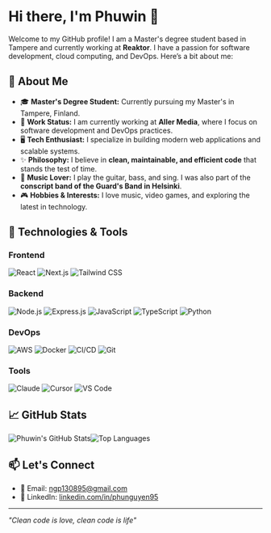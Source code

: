# Hi there, I'm Phuwin 👋

Welcome to my GitHub profile! I am a Master's degree student based in Tampere and currently working at **Reaktor**. I have a passion for software development, cloud computing, and DevOps. Here’s a bit about me:

## 🚀 About Me
- 🎓 **Master's Degree Student:** Currently pursuing my Master's in Tampere, Finland.
- 💼 **Work Status:** I am currently working at **Aller Media**, where I focus on software development and DevOps practices.
- 🖥️ **Tech Enthusiast:** I specialize in building modern web applications and scalable systems.
- ✨ **Philosophy:** I believe in **clean, maintainable, and efficient code** that stands the test of time.
- 🎸 **Music Lover:** I play the guitar, bass, and sing. I was also part of the **conscript band of the Guard's Band in Helsinki**.
- 🎮 **Hobbies & Interests:** I love music, video games, and exploring the latest in technology.

## 🔧 Technologies & Tools
### Frontend
<p align="left">
  <img src="https://img.shields.io/badge/React-61DAFB?style=for-the-badge&logo=react&logoColor=white" alt="React">
  <img src="https://img.shields.io/badge/Next.js-000000?style=for-the-badge&logo=nextdotjs&logoColor=white" alt="Next.js">
  <img src="https://img.shields.io/badge/Tailwind%20CSS-38B2AC?style=for-the-badge&logo=tailwind-css&logoColor=white" alt="Tailwind CSS">
</p>

### Backend
<p align="left">
  <img src="https://img.shields.io/badge/Node.js-339933?style=for-the-badge&logo=nodedotjs&logoColor=white" alt="Node.js">
  <img src="https://img.shields.io/badge/Express.js-000000?style=for-the-badge&logo=express&logoColor=white" alt="Express.js">
  <img src="https://img.shields.io/badge/JavaScript-F7DF1E?style=for-the-badge&logo=javascript&logoColor=black" alt="JavaScript">
  <img src="https://img.shields.io/badge/TypeScript-3178C6?style=for-the-badge&logo=typescript&logoColor=white" alt="TypeScript">
  <img src="https://img.shields.io/badge/Python-3776AB?style=for-the-badge&logo=python&logoColor=white" alt="Python">
</p>

### DevOps
<p align="left">
  <img src="https://img.shields.io/badge/AWS-232F3E?style=for-the-badge&logo=amazon-aws&logoColor=white" alt="AWS">
  <img src="https://img.shields.io/badge/Docker-2496ED?style=for-the-badge&logo=docker&logoColor=white" alt="Docker">
  <img src="https://img.shields.io/badge/CI%2FCD-007ACC?style=for-the-badge&logo=azure-pipelines&logoColor=white" alt="CI/CD">
  <img src="https://img.shields.io/badge/Git-F05032?style=for-the-badge&logo=git&logoColor=white" alt="Git">
</p>

### Tools
<p align="left">
  <img src="https://img.shields.io/badge/Claude-FFB900?style=for-the-badge&logo=openai&logoColor=white" alt="Claude">
  <img src="https://img.shields.io/badge/Cursor-0096FF?style=for-the-badge&logo=cursor&logoColor=white" alt="Cursor">
  <img src="https://img.shields.io/badge/Visual%20Studio%20Code-0078D7?style=for-the-badge&logo=visual-studio-code&logoColor=white" alt="VS Code">
</p>

## 📈 GitHub Stats
![Phuwin's GitHub Stats](https://github-readme-stats.vercel.app/api?username=phuwin&show_icons=true&theme=date_night&rank_icon=github)![Top Languages](https://github-readme-stats.vercel.app/api/top-langs/?username=phuwin&layout=compact&theme=date_night)

## 📫 Let's Connect
- 📧 Email: [ngp130895@gmail.com](mailto:ngp130895@gmail.com)
- 💼 LinkedIn: [linkedin.com/in/phunguyen95](https://linkedin.com/in/phunguyen95)

---

*"Clean code is love, clean code is life"*
